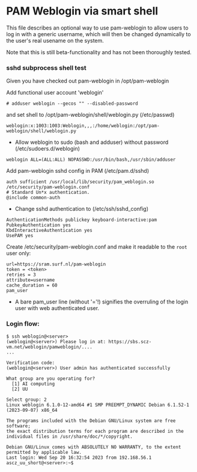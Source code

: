 # PAM Weblogin via smart shell
This file describes an optional way to use pam-weblogin to allow users to log in with a generic username, which will then be changed dynamically to the user's real usename on the system.

Note that this is still beta-functionality and has not been thoroughly tested.

### sshd subprocess shell test

Given you have checked out pam-weblogin in /opt/pam-weblogin

Add functional user account 'weblogin'
```
# adduser weblogin --gecos "" --disabled-password
```
and set shell to /opt/pam-weblogin/shell/weblogin.py (/etc/passwd)
```
weblogin:x:1003:1003:Weblogin,,,:/home/weblogin:/opt/pam-weblogin/shell/weblogin.py
```

- Allow weblogin to sudo (bash and adduser) without password (/etc/sudoers.d/weblogin)

```weblogin ALL=(ALL:ALL) NOPASSWD:/usr/bin/bash,/usr/sbin/adduser```

Add pam-weblogin sshd config in PAM (/etc/pam.d/sshd)
```
auth sufficient /usr/local/lib/security/pam_weblogin.so /etc/security/pam-weblogin.conf
# Standard Un*x authentication.
@include common-auth
```
- Change sshd authentication to (/etc/ssh/sshd_config)
```
AuthenticationMethods publickey keyboard-interactive:pam
PubkeyAuthentication yes
KbdInteractiveAuthentication yes
UsePAM yes
```

Create /etc/security/pam-weblogin.conf and make it readable to the ```root``` user only:
```
url=https://sram.surf.nl/pam-weblogin
token = <token>
retries = 3
attribute=username
cache_duration = 60
pam_user
```
- A bare pam_user line (without '='!) signifies the overruling of the login user with web authenticated user.

### Login flow:
```
$ ssh weblogin@<server>
(weblogin@<server>) Please log in at: https://sbs.scz-vm.net/weblogin/pamweblogin/....
...

Verification code:
(weblogin@<server>) User admin has authenticated successfully

What group are you operating for?
  [1] AI computing
  [2] UU

Select group: 2
Linux weblogin 6.1.0-12-amd64 #1 SMP PREEMPT_DYNAMIC Debian 6.1.52-1 (2023-09-07) x86_64

The programs included with the Debian GNU/Linux system are free software;
the exact distribution terms for each program are described in the
individual files in /usr/share/doc/*/copyright.

Debian GNU/Linux comes with ABSOLUTELY NO WARRANTY, to the extent
permitted by applicable law.
Last login: Wed Sep 20 16:32:54 2023 from 192.168.56.1
ascz_uu_short@<server>:~$
```
